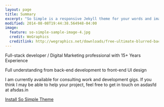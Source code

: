 ```yaml
---
layout: page
title: Summary
excerpt: "So Simple is a responsive Jekyll theme for your words and images."
modified: 2014-08-08T19:44:38.564948-04:00
image:
  feature: so-simple-sample-image-4.jpg
  credit: WeGraphics
  creditlink: http://wegraphics.net/downloads/free-ultimate-blurred-background-pack/
---
```


Full-stack developer / Digital Marketing professional with 15+ Years Experience

Full understanding from back-end development to front-end UI design

I am currently available for consulting work and development gigs. If you think I may be able to help your project, feel free to get in touch on asdasfd at  afsdas.in

<a markdown="0" href="{{ site.url }}/theme-setup" class="btn">Install So Simple Theme</a>

[^1]: Example: *domain.com/category-name/post-title*
